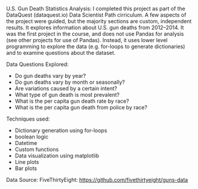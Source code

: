 
U.S. Gun Death Statistics Analysis:
I completed this project as part of the DataQuest (dataquest.io) Data Scientist Path cirriculum. A few aspects of the project were guided, but the majority sections are custom, independent results. It explores information about U.S. gun deaths from 2012–2014. It was the first project in the course, and does not use Pandas for analysis (see other projects for use of Pandas). Instead, it uses lower level programming to explore the data (e.g. for-loops to generate dictionaries) and to examine questions about the dataset.

Data Questions Explored:
- Do gun deaths vary by year?
- Do gun deaths vary by month or seasonally?
- Are variations caused by a certain intent?
- What type of gun death is most prevalent?
- What is the per capita gun death rate by race?
- What is the per capita gun death from police by race?

Techniques used:
- Dictionary generation using for-loops
- boolean logic
- Datetime
- Custom functions
- Data visualization using matplotlib
- Line plots
- Bar plots

Data Source:
FiveThirtyEight: https://github.com/fivethirtyeight/guns-data
